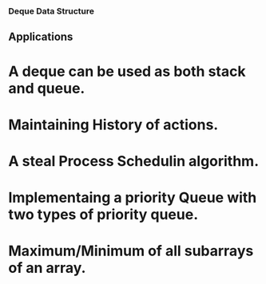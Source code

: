 ### Deque Data Structure

## Applications

# A deque can be used as both stack and queue.

# Maintaining History of actions.

# A steal Process Schedulin algorithm.

# Implementaing a priority Queue with two types of priority queue.

# Maximum/Minimum of all subarrays of an array.
